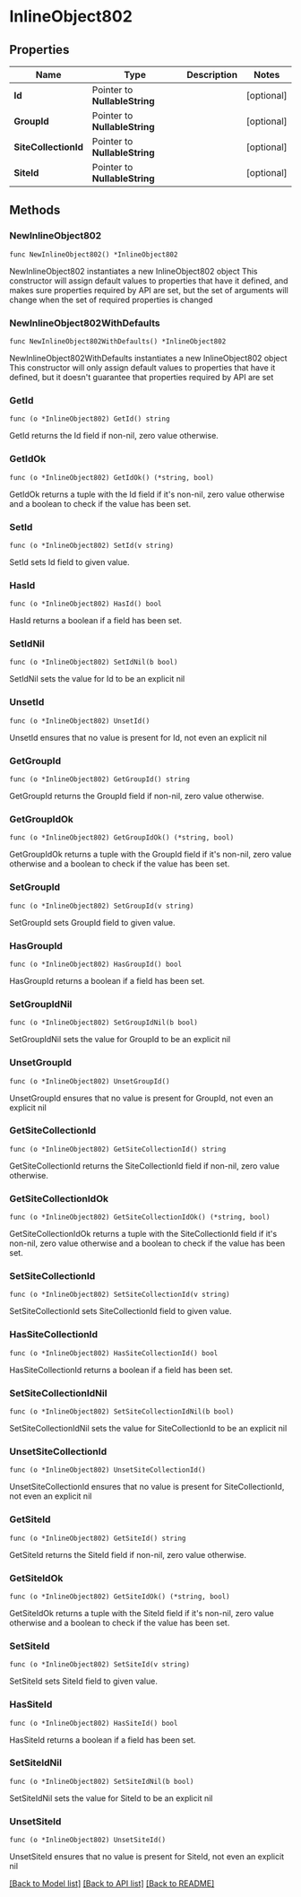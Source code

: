 # InlineObject802

## Properties

Name | Type | Description | Notes
------------ | ------------- | ------------- | -------------
**Id** | Pointer to **NullableString** |  | [optional] 
**GroupId** | Pointer to **NullableString** |  | [optional] 
**SiteCollectionId** | Pointer to **NullableString** |  | [optional] 
**SiteId** | Pointer to **NullableString** |  | [optional] 

## Methods

### NewInlineObject802

`func NewInlineObject802() *InlineObject802`

NewInlineObject802 instantiates a new InlineObject802 object
This constructor will assign default values to properties that have it defined,
and makes sure properties required by API are set, but the set of arguments
will change when the set of required properties is changed

### NewInlineObject802WithDefaults

`func NewInlineObject802WithDefaults() *InlineObject802`

NewInlineObject802WithDefaults instantiates a new InlineObject802 object
This constructor will only assign default values to properties that have it defined,
but it doesn't guarantee that properties required by API are set

### GetId

`func (o *InlineObject802) GetId() string`

GetId returns the Id field if non-nil, zero value otherwise.

### GetIdOk

`func (o *InlineObject802) GetIdOk() (*string, bool)`

GetIdOk returns a tuple with the Id field if it's non-nil, zero value otherwise
and a boolean to check if the value has been set.

### SetId

`func (o *InlineObject802) SetId(v string)`

SetId sets Id field to given value.

### HasId

`func (o *InlineObject802) HasId() bool`

HasId returns a boolean if a field has been set.

### SetIdNil

`func (o *InlineObject802) SetIdNil(b bool)`

 SetIdNil sets the value for Id to be an explicit nil

### UnsetId
`func (o *InlineObject802) UnsetId()`

UnsetId ensures that no value is present for Id, not even an explicit nil
### GetGroupId

`func (o *InlineObject802) GetGroupId() string`

GetGroupId returns the GroupId field if non-nil, zero value otherwise.

### GetGroupIdOk

`func (o *InlineObject802) GetGroupIdOk() (*string, bool)`

GetGroupIdOk returns a tuple with the GroupId field if it's non-nil, zero value otherwise
and a boolean to check if the value has been set.

### SetGroupId

`func (o *InlineObject802) SetGroupId(v string)`

SetGroupId sets GroupId field to given value.

### HasGroupId

`func (o *InlineObject802) HasGroupId() bool`

HasGroupId returns a boolean if a field has been set.

### SetGroupIdNil

`func (o *InlineObject802) SetGroupIdNil(b bool)`

 SetGroupIdNil sets the value for GroupId to be an explicit nil

### UnsetGroupId
`func (o *InlineObject802) UnsetGroupId()`

UnsetGroupId ensures that no value is present for GroupId, not even an explicit nil
### GetSiteCollectionId

`func (o *InlineObject802) GetSiteCollectionId() string`

GetSiteCollectionId returns the SiteCollectionId field if non-nil, zero value otherwise.

### GetSiteCollectionIdOk

`func (o *InlineObject802) GetSiteCollectionIdOk() (*string, bool)`

GetSiteCollectionIdOk returns a tuple with the SiteCollectionId field if it's non-nil, zero value otherwise
and a boolean to check if the value has been set.

### SetSiteCollectionId

`func (o *InlineObject802) SetSiteCollectionId(v string)`

SetSiteCollectionId sets SiteCollectionId field to given value.

### HasSiteCollectionId

`func (o *InlineObject802) HasSiteCollectionId() bool`

HasSiteCollectionId returns a boolean if a field has been set.

### SetSiteCollectionIdNil

`func (o *InlineObject802) SetSiteCollectionIdNil(b bool)`

 SetSiteCollectionIdNil sets the value for SiteCollectionId to be an explicit nil

### UnsetSiteCollectionId
`func (o *InlineObject802) UnsetSiteCollectionId()`

UnsetSiteCollectionId ensures that no value is present for SiteCollectionId, not even an explicit nil
### GetSiteId

`func (o *InlineObject802) GetSiteId() string`

GetSiteId returns the SiteId field if non-nil, zero value otherwise.

### GetSiteIdOk

`func (o *InlineObject802) GetSiteIdOk() (*string, bool)`

GetSiteIdOk returns a tuple with the SiteId field if it's non-nil, zero value otherwise
and a boolean to check if the value has been set.

### SetSiteId

`func (o *InlineObject802) SetSiteId(v string)`

SetSiteId sets SiteId field to given value.

### HasSiteId

`func (o *InlineObject802) HasSiteId() bool`

HasSiteId returns a boolean if a field has been set.

### SetSiteIdNil

`func (o *InlineObject802) SetSiteIdNil(b bool)`

 SetSiteIdNil sets the value for SiteId to be an explicit nil

### UnsetSiteId
`func (o *InlineObject802) UnsetSiteId()`

UnsetSiteId ensures that no value is present for SiteId, not even an explicit nil

[[Back to Model list]](../README.md#documentation-for-models) [[Back to API list]](../README.md#documentation-for-api-endpoints) [[Back to README]](../README.md)


